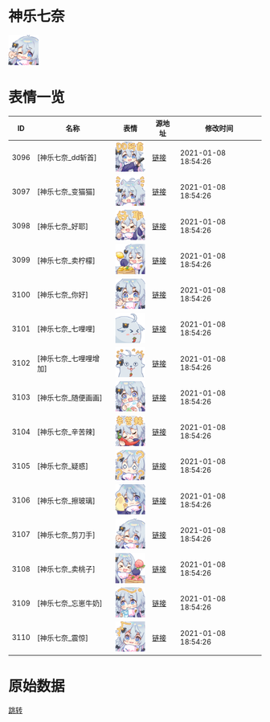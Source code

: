 # 神乐七奈

<img src="./cover.png" height="60" alt="cover" />

# 表情一览

|ID|名称|表情|源地址|修改时间|
|----|----|----|----|----|
|3096|[神乐七奈_dd斩首]|<img src="./pic/003096_%5B神乐七奈_dd斩首%5D.png" height="60" alt="dd斩首"/>|[链接](http://i0.hdslb.com/bfs/emote/060cf4e8aa6d4fefd452de3e14a410de7a4ca9c2.png)|2021-01-08 18:54:26|
|3097|[神乐七奈_变猫猫]|<img src="./pic/003097_%5B神乐七奈_变猫猫%5D.png" height="60" alt="变猫猫"/>|[链接](http://i0.hdslb.com/bfs/emote/9f699c56da1178079b18be27dc3f219138e4a164.png)|2021-01-08 18:54:26|
|3098|[神乐七奈_好耶]|<img src="./pic/003098_%5B神乐七奈_好耶%5D.png" height="60" alt="好耶"/>|[链接](http://i0.hdslb.com/bfs/emote/c67cabaf0020dc8b203ba239247906fc8fbbb009.png)|2021-01-08 18:54:26|
|3099|[神乐七奈_卖柠檬]|<img src="./pic/003099_%5B神乐七奈_卖柠檬%5D.png" height="60" alt="卖柠檬"/>|[链接](http://i0.hdslb.com/bfs/emote/b74b8f66c5c3afc6d96f57dc29c0721206a4cf7b.png)|2021-01-08 18:54:26|
|3100|[神乐七奈_你好]|<img src="./pic/003100_%5B神乐七奈_你好%5D.png" height="60" alt="你好"/>|[链接](http://i0.hdslb.com/bfs/emote/050d7cb23d27f4a3e8a8e9cdf28737b656d36b75.png)|2021-01-08 18:54:26|
|3101|[神乐七奈_七哩哩]|<img src="./pic/003101_%5B神乐七奈_七哩哩%5D.png" height="60" alt="七哩哩"/>|[链接](http://i0.hdslb.com/bfs/emote/069b1ef993061362d3e94de5c6d47e8a9117a5e5.png)|2021-01-08 18:54:26|
|3102|[神乐七奈_七哩哩增加]|<img src="./pic/003102_%5B神乐七奈_七哩哩增加%5D.png" height="60" alt="七哩哩增加"/>|[链接](http://i0.hdslb.com/bfs/emote/39aab3fb160e536892dcce7af38c5741ef264780.png)|2021-01-08 18:54:26|
|3103|[神乐七奈_随便画画]|<img src="./pic/003103_%5B神乐七奈_随便画画%5D.png" height="60" alt="随便画画"/>|[链接](http://i0.hdslb.com/bfs/emote/0b67793086c6f4d481479da6e2233fc91cef9c0d.png)|2021-01-08 18:54:26|
|3104|[神乐七奈_辛苦辣]|<img src="./pic/003104_%5B神乐七奈_辛苦辣%5D.png" height="60" alt="辛苦辣"/>|[链接](http://i0.hdslb.com/bfs/emote/7b22908d4afac2c0ad1ba96177ac7a24855f4a2e.png)|2021-01-08 18:54:26|
|3105|[神乐七奈_疑惑]|<img src="./pic/003105_%5B神乐七奈_疑惑%5D.png" height="60" alt="疑惑"/>|[链接](http://i0.hdslb.com/bfs/emote/eebb4311bddfc88511d2b952727cc56f7404e50f.png)|2021-01-08 18:54:26|
|3106|[神乐七奈_擦玻璃]|<img src="./pic/003106_%5B神乐七奈_擦玻璃%5D.png" height="60" alt="擦玻璃"/>|[链接](http://i0.hdslb.com/bfs/emote/6880f9f8a338ecd38b601f66f7d2d3a68e26a8b6.png)|2021-01-08 18:54:26|
|3107|[神乐七奈_剪刀手]|<img src="./pic/003107_%5B神乐七奈_剪刀手%5D.png" height="60" alt="剪刀手"/>|[链接](http://i0.hdslb.com/bfs/emote/7f21c544c62328708bf2d264abea12261bf68867.png)|2021-01-08 18:54:26|
|3108|[神乐七奈_卖桃子]|<img src="./pic/003108_%5B神乐七奈_卖桃子%5D.png" height="60" alt="卖桃子"/>|[链接](http://i0.hdslb.com/bfs/emote/eedf616dee91fe20b85a86d7f02c4ee6ec11a7da.png)|2021-01-08 18:54:26|
|3109|[神乐七奈_忘崽牛奶]|<img src="./pic/003109_%5B神乐七奈_忘崽牛奶%5D.png" height="60" alt="忘崽牛奶"/>|[链接](http://i0.hdslb.com/bfs/emote/f1e4aa53e5101795b8efd28bd8f2c3bec239582a.png)|2021-01-08 18:54:26|
|3110|[神乐七奈_震惊]|<img src="./pic/003110_%5B神乐七奈_震惊%5D.png" height="60" alt="震惊"/>|[链接](http://i0.hdslb.com/bfs/emote/de6de733deea06fd712f0d27e81135661446c4c0.png)|2021-01-08 18:54:26|

# 原始数据

[跳转](./raw.json)

